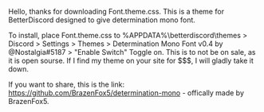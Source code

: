 Hello, thanks for downloading Font.theme.css.
This is a theme for BetterDiscord designed to give determination mono font.


To install, place Font.theme.css to %APPDATA%\betterdiscord\themes > Discord > Settings > Themes > Determination Mono Font v0.4 by @Nostalgia#5187 > "Enable Switch" Toggle on.
This is to not be on sale, as it is open sourse. If I find my theme on your site for $$$, I will gladly take it down.


If you want to share, this is the link: https://github.com/BrazenFox5/determination-mono - offically made by BrazenFox5.
